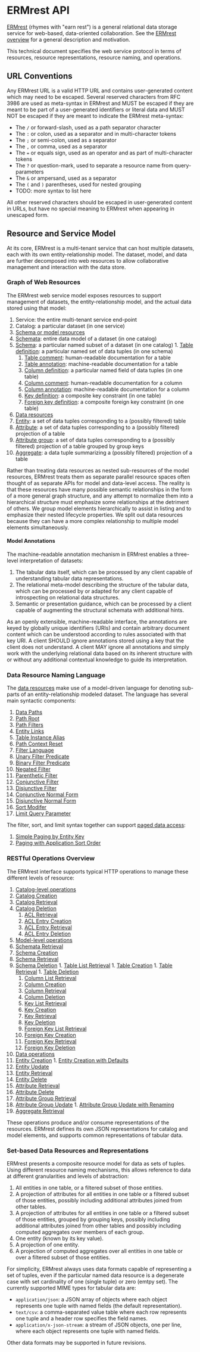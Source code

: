 # ERMrest API

[ERMrest](http://github.com/informatics-isi-edu/ermrest) (rhymes with "earn rest") is a general relational data storage service for web-based, data-oriented collaboration.  See the [ERMrest overview](../README.md) for a general description and motivation.

This technical document specifies the web service protocol in terms of resources, resource representations, resource naming, and operations.

## URL Conventions

Any ERMrest URL is a valid HTTP URL and contains user-generated content which may need to be escaped. Several reserved characters from RFC 3986 are used as meta-syntax in ERMrest and MUST be escaped if they are meant to be part of a user-generated identifiers or literal data and MUST NOT be escaped if they are meant to indicate the ERMrest meta-syntax:

- The `/` or forward-slash, used as a path separator character
- The `:` or colon, used as a separator and in multi-character tokens
- The `;` or semi-colon, used as a separator
- The `,` or comma, used as a separator
- The `=` or equals sign, used as an operator and as part of multi-character tokens
- The `?` or question-mark, used to separate a resource name from query-parameters
- The `&` or ampersand, used as a separator
- The `(` and `)` parentheses, used for nested grouping
- TODO: more syntax to list here

All other reserved characters should be escaped in user-generated content in URLs, but have no special meaning to ERMrest when appearing in unescaped form.

## Resource and Service Model

At its core, ERMrest is a multi-tenant service that can host multiple datasets, each with its own entity-relationship model.  The dataset, model, and data are further decomposed into web resources to allow collaborative management and interaction with the data store.

### Graph of Web Resources

The ERMrest web service model exposes resources to support management of datasets, the entity-relationship model, and the actual data stored using that model:

1. Service: the entire multi-tenant service end-point
1. Catalog: a particular dataset (in one service)
1. [Schema or model resources](model/naming.md)
  1. [Schemata](model/naming.md#schemata-names): entire data model of a dataset (in one catalog)
  1. [Schema](model/naming.md#schema-names): a particular named subset of a dataset (in one catalog)
    1. [Table definition](model/naming.md#table-names): a particular named set of data tuples (in one schema)
      1. [Table comment](model/naming.md#table-comments): human-readable documentation for a table
      1. [Table annotation](model/naming.md#table-annotations): machine-readable documentation for a table
      1. [Column definition](model/naming.md#column-names): a particular named field of data tuples (in one table)
        1. [Column comment](model/naming.md#column-comments): human-readable documentation for a column
        1. [Column annotation](model/naming.md#column-annotations): machine-readable documentation for a column
      1. [Key definition](model/naming.md#key-names): a composite key constraint (in one table)
      1. [Foreign key definition](model/naming.md#foreign-key-names): a composite foreign key constraint (in one table)
1. [Data resources](data/naming.md)
  1. [Entity](data/naming.md#entity-names): a set of data tuples corresponding to a (possibly filtered) table
  1. [Attribute](data/naming.md#attribute-names): a set of data tuples corresponding to a (possibly filtered) projection of a table
  1. [Attribute group](data/naming.md#attribute-group-names): a set of data tuples corresponding to a (possibly filtered) projection of a table grouped by group keys
  1. [Aggregate](data/naming.md#aggregate-names): a data tuple summarizing a (possibly filtered) projection of a table

Rather than treating data resources as nested sub-resources of the model resources, ERMrest treats them as separate parallel resource spaces often thought of as separate APIs for model and data-level access.  The reality is that these resources have many possible semantic relationships in the form of a more general graph structure, and any attempt to normalize them into a hierarchical structure must emphasize some relationships at the detriment of others.  We group model elements hierarchically to assist in listing and to emphasize their nested lifecycle properties.  We split out data resources because they can have a more complex relationship to multiple model elements simultaneously.

#### Model Annotations

The machine-readable annotation mechanism in ERMrest enables a three-level interpretation of datasets:

1. The tabular data itself, which can be processed by any client capable of understanding tabular data representations.
1. The relational meta-model describing the structure of the tabular data, which can be processed by or adapted for any client capable of introspecting on relational data structures.
1. Semantic or presentation guidance, which can be processed by a client capable of augmenting the structural schemata with additional hints.

As an openly extensible, machine-readable interface, the annotations are keyed by globally unique identifiers (URIs) and contain arbitrary document content which can be understood according to rules associated with that key URI.  A client SHOULD ignore annotations stored using a key that the client does not understand.  A client MAY ignore all annotations and simply work with the underlying relational data based on its inherent structure with or without any additional contextual knowledge to guide its interpretation.

### Data Resource Naming Language

The [data resources](data/naming.md) make use of a model-driven language for denoting sub-parts of an entity-relationship modeled dataset. The language has several main syntactic components:

1. [Data Paths](data/naming.md#data-paths)
  1. [Path Root](data/naming.md#path-root)
  1. [Path Filters](data/naming.md#path-filters)
  1. [Entity Links](data/naming.md#entity-links)
  1. [Table Instance Alias](data/naming.md#table-instance-alias)
  1. [Path Context Reset](data/naming.md#path-context-reset)
1. [Filter Language](data/naming.md#filter-language)
  1. [Unary Filter Predicate](data/naming.md#unary-filter-predicate)
  1. [Binary Filter Predicate](data/naming.md#binary-filter-predicate)
  1. [Negated Filter](data/naming.md#negated-filter)
  1. [Parenthetic Filter](data/naming.md#parenthetic-filter)
  1. [Conjunctive Filter](data/naming.md#conjunctive-filter)
  1. [Disjunctive Filter](data/naming.md#disjunctive-filter)
  1. [Conjunctive Normal Form](data/naming.md#conjunctive-normal-form)
  1. [Disjunctive Normal Form](data/naming.md#disjunctive-normal-form)
1. [Sort Modifer](data/naming.md#sort-modifier)
1. [Limit Query Parameter](data/naming.md#limit-query-parameter)

The filter, sort, and limit syntax together can support [paged data access](data/naming.md#data-paging):
  1. [Simple Paging by Entity Key](data/naming.md#simple-paging-by-entity-key)
  1. [Paging with Application Sort Order](data/naming.md#paging-with-application-sort-order)

### RESTful Operations Overview

The ERMrest interface supports typical HTTP operations to manage these different levels of resource:

1. [Catalog-level operations](rest-catalog.md)
  1. [Catalog Creation](rest-catalog.md#catalog-creation)
  1. [Catalog Retrieval](rest-catalog.md#catalog-retrieval)
  1. [Catalog Deletion](rest-catalog.md#catalog-deletion)
	 1. [ACL Retrieval](rest-catalog.md#access-control-list-retrieval)
	 1. [ACL Entry Creation](rest-catalog.md#access-control-entry-creation)
	 1. [ACL Entry Retrieval](rest-catalog.md#access-control-entry-retrieval)
	 1. [ACL Entry Deletion](rest-catalog.md#access-control-entry-deletion)
1. [Model-level operations](model/rest.md)
  1. [Schemata Retrieval](model/rest.md#schemata-retrieval)
  1. [Schema Creation](model/rest.md#schema-creation)
  1. [Schema Retrieval](model/rest.md#schema-retrieval)
  1. [Schema Deletion](model/rest.md#schema-deletion)
    1. [Table List Retrieval](model/rest.md#table-list-retrieval)
    1. [Table Creation](model/rest.md#table-creation)
    1. [Table Retrieval](model/rest.md#table-retrieval)
    1. [Table Deletion](model/rest.md#table-deletion)
      1. [Column List Retrieval](model/rest.md#column-list-retrieval)
      1. [Column Creation](model/rest.md#column-creation)
      1. [Column Retrieval](model/rest.md#column-retrieval)
      1. [Column Deletion](model/rest.md#column-deletion)
      1. [Key List Retrieval](model/rest.md#key-list-retrieval)
      1. [Key Creation](model/rest.md#key-creation)
      1. [Key Retrieval](model/rest.md#key-retrieval)
      1. [Key Deletion](model/rest.md#key-deletion)
      1. [Foreign Key List Retrieval](model/rest.md#foreign-key-list-retrieval)
      1. [Foreign Key Creation](model/rest.md#foreign-key-creation)
      1. [Foreign Key Retrieval](model/rest.md#foreign-key-retrieval)
      1. [Foreign Key Deletion](model/rest.md#foreign-key-deletion)
1. [Data operations](data/rest.md)
  1. [Entity Creation](data/rest.md#entity-creation)
    1. [Entity Creation with Defaults](data/rest.md#entity-creation-with-defaults)
  1. [Entity Update](data/rest.md#entity-update)
  1. [Entity Retrieval](data/rest.md#entity-retrieval)
  1. [Entity Delete](data/rest.md#entity-delete)
  1. [Attribute Retrieval](data/rest.md#attribute-retrieval)
  1. [Attribute Delete](data/rest.md#attribute-delete)
  1. [Attribute Group Retrieval](data/rest.md#attribute-group-retrieval)
  1. [Attribute Group Update](data/rest.md#attribute-group-update)
    1. [Attribute Group Update with Renaming](data/rest.md#attribute-group-update-with-renaming)
  1. [Aggregate Retrieval](data/rest.md#aggregate-retrieval)

These operations produce and/or consume representations of the resources. ERMrest defines its own JSON representations for catalog and model elements, and supports common representations of tabular data.

### Set-based Data Resources and Representations

ERMrest presents a composite resource model for data as sets of tuples. Using different resource naming mechanisms, this allows reference to data at different granularities and levels of abstraction:

1. All entities in one table, or a filtered subset of those entities.
1. A projection of attributes for all entities in one table or a filtered subset of those entities, possibly including additional attributes joined from other tables.
1. A projection of attributes for all entities in one table or a filtered subset of those entities, grouped by grouping keys, possibly including additional attributes joined from other tables and possibly including computed aggregates over members of each group.
1. One entity (known by its key value).
1. A projection of one entity.
1. A projection of computed aggregates over all entities in one table or over a filtered subset of those entities.

For simplicity, ERMrest always uses data formats capable of representing a set of tuples, even if the particular named data resource is a degenerate case with set cardinality of one (single tuple) or zero (emtpy set). The currently supported MIME types for tabular data are:

- `application/json`: a JSON array of objects where each object represents one tuple with named fields (the default representation). 
- `text/csv`: a comma-separated value table where each row represents one tuple and a header row specifies the field names.
- `application/x-json-stream`: a stream of JSON objects, one per line, where each object represents one tuple with named fields.

Other data formats may be supported in future revisions.

